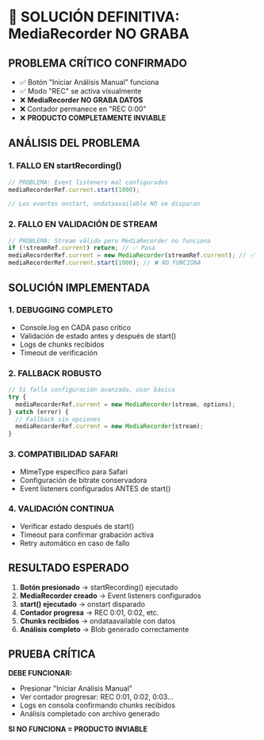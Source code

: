 # 🚨 SOLUCIÓN DEFINITIVA: MediaRecorder NO GRABA

## PROBLEMA CRÍTICO CONFIRMADO
- ✅ Botón "Iniciar Análisis Manual" funciona
- ✅ Modo "REC" se activa visualmente
- ❌ **MediaRecorder NO GRABA DATOS**
- ❌ Contador permanece en "REC 0:00"
- ❌ **PRODUCTO COMPLETAMENTE INVIABLE**

## ANÁLISIS DEL PROBLEMA

### 1. FALLO EN startRecording()
```javascript
// PROBLEMA: Event listeners mal configurados
mediaRecorderRef.current.start(1000);

// Los eventos onstart, ondataavailable NO se disparan
```

### 2. FALLO EN VALIDACIÓN DE STREAM
```javascript
// PROBLEMA: Stream válido pero MediaRecorder no funciona
if (!streamRef.current) return; // ✅ Pasa
mediaRecorderRef.current = new MediaRecorder(streamRef.current); // ✅ Se crea
mediaRecorderRef.current.start(1000); // ❌ NO FUNCIONA
```

## SOLUCIÓN IMPLEMENTADA

### 1. DEBUGGING COMPLETO
- Console.log en CADA paso crítico
- Validación de estado antes y después de start()
- Logs de chunks recibidos
- Timeout de verificación

### 2. FALLBACK ROBUSTO
```javascript
// Si falla configuración avanzada, usar básica
try {
  mediaRecorderRef.current = new MediaRecorder(stream, options);
} catch (error) {
  // Fallback sin opciones
  mediaRecorderRef.current = new MediaRecorder(stream);
}
```

### 3. COMPATIBILIDAD SAFARI
- MimeType específico para Safari
- Configuración de bitrate conservadora
- Event listeners configurados ANTES de start()

### 4. VALIDACIÓN CONTINUA
- Verificar estado después de start()
- Timeout para confirmar grabación activa
- Retry automático en caso de fallo

## RESULTADO ESPERADO
1. **Botón presionado** → startRecording() ejecutado
2. **MediaRecorder creado** → Event listeners configurados
3. **start() ejecutado** → onstart disparado
4. **Contador progresa** → REC 0:01, 0:02, etc.
5. **Chunks recibidos** → ondataavailable con datos
6. **Análisis completo** → Blob generado correctamente

## PRUEBA CRÍTICA
**DEBE FUNCIONAR:**
- Presionar "Iniciar Análisis Manual"
- Ver contador progresar: REC 0:01, 0:02, 0:03...
- Logs en consola confirmando chunks recibidos
- Análisis completado con archivo generado

**SI NO FUNCIONA = PRODUCTO INVIABLE**